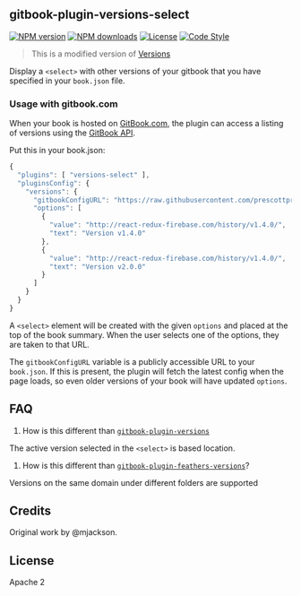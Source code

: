 ## gitbook-plugin-versions-select

[![NPM version][npm-image]][npm-url]
[![NPM downloads][npm-downloads-image]][npm-url]
[![License][license-image]][license-url]
[![Code Style][code-style-image]][code-style-url]

> This is a modified version of [Versions](https://plugins.gitbook.com/plugin/versions)

Display a `<select>` with other versions of your gitbook that you have specified in your `book.json` file.

### Usage with gitbook.com

When your book is hosted on [GitBook.com](https://www.gitbook.com), the plugin can access a listing of versions using the [GitBook API](http://developer.gitbook.com/books/versions/).

Put this in your book.json:

```js
{
  "plugins": [ "versions-select" ],
  "pluginsConfig": {
    "versions": {
      "gitbookConfigURL": "https://raw.githubusercontent.com/prescottprue/react-redux-firebase/v2.0.0/book.json",
      "options": [
        {
          "value": "http://react-redux-firebase.com/history/v1.4.0/",
          "text": "Version v1.4.0"
        },
        {
          "value": "http://react-redux-firebase.com/history/v1.4.0/",
          "text": "Version v2.0.0"
        }
      ]
    }
  }
}
```

A `<select>` element will be created with the given `options` and placed at the top of the book summary. When the user selects one of the options, they are taken to that URL.

The `gitbookConfigURL` variable is a publicly accessible URL to your `book.json`. If this is present, the plugin will fetch the latest config when the page loads, so even older versions of your book will have updated `options`.

## FAQ

1. How is this different than [`gitbook-plugin-versions`](https://plugins.gitbook.com/plugin/versions)

  The active version selected in the `<select>` is based location.

1. How is this different than [`gitbook-plugin-feathers-versions`](https://github.com/feathersjs/gitbook-plugin-feathers-versions)?

  Versions on the same domain under different folders are supported

## Credits

Original work by @mjackson.

## License

Apache 2


[npm-image]: https://img.shields.io/npm/v/gitbook-plugin-versions-select.svg?style=flat-square
[npm-url]: https://npmjs.org/package/gitbook-plugin-versions-select
[npm-downloads-image]: https://img.shields.io/npm/dm/gitbook-plugin-versions-select.svg?style=flat-square
[license-image]: https://img.shields.io/npm/l/gitbook-plugin-versions-select.svg?style=flat-square
[license-url]: https://github.com/prescottprue/gitbook-plugin-versions-select/blob/master/LICENSE
[code-style-image]: https://img.shields.io/badge/code%20style-standard-brightgreen.svg?style=flat-square
[code-style-url]: http://standardjs.com/
